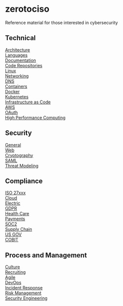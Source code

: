 # zerotociso
Reference material for those interested in cybersecurity


## Technical
[Architecture](docs/ARCHITECTURE.md) \
[Languages](docs/LANGUAGES.md) \
[Documentation](docs/DOCUMENTATION.md) \
[Code Repositories](docs/CODEREPOSITORIES.md) \
[Linux](docs/LINUX.md) \
[Networking](docs/NETWORKING.md) \
[DNS](docs/DNS.md) \
[Containers](docs/CONTAINERS.md) \
[Docker](docs/DOCKER.md)\
[Kubernetes](K8S.md) \
[Infrastructure as Code](docs/IAC.md) \
[AWS](docs/AWS.md) \
[OAuth](docs/OAUTH.md) \
[High Performance Computing](docs/HPC.md)


## Security
[General](docs/GENERALSECURITY.md) \
[Web](docs/WEBSECURITY.md) \
[Cryptography](docs/CRYPTOGRAPHY.md) \
[SAML](docs/SAML.md) \
[Threat Modeling](docs/THREATMODELING.md)



## Compliance
[ISO 27xxx](docs/ISO.md) \
[Cloud](docs/CLOUDSECURITY.md) \
[Electric](docs/ELECTRIC.md) \
[GDPR](docs/GDPR.md) \
[Health Care](docs/HEALTHCARE.md) \
[Payments](docs/PAYMENTS.md) \
[SOC2](docs/SOC2.md) \
[Supply Chain](docs/SUPPLYCHAIN.md) \
[US GOV](docs/USGOV.md) \
[COBIT](docs/COBIT.md)


## Process and Management
[Culture](docs/CULTURE.md) \
[Recruiting](docs/RECRUITING.md) \
[Agile](docs/AGILE.md) \
[DevOps](docs/DEVOPS.md) \
[Incident Response](docs/INCIDENTRESPONSE.md) \
[Risk Management](docs/RISKMGMT.md) \
[Security Engineering](docs/SECURITYENGINEERING.md)



